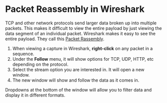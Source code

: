 # Packet Reassembly in Wireshark

TCP and other network protocols send larger data broken up into multiple packets. This makes it difficult to view the entire payload by just viewing the data segment of an individual packet. Wireshark makes it easy to see the entire payload. They call this [Packet Rassembly](https://www.wireshark.org/docs/wsug_html_chunked/ChAdvReassemblySection.html).

1. When viewing a capture in Wireshark, **right-click** on any packet in a sequence.
2. Under the **Follow** menu, it will show options for TCP, UDP, HTTP, etc depending on the protocol.
3. Select the stream option you are interested in. It will open a new window.
4. The new window will show and follow the data as it comes in.

Dropdowns at the bottom of the window will allow you to filter data and display it in different formats.
